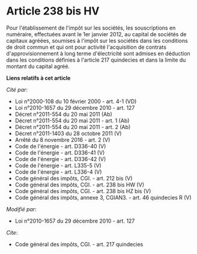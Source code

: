 # Article 238 bis HV

Pour l'établissement de l'impôt sur les sociétés, les souscriptions en numéraire, effectuées avant le 1er janvier 2012, au
capital de sociétés de capitaux agréées, soumises à l'impôt sur les sociétés dans les conditions de droit commun et qui ont
pour activité l'acquisition de contrats d'approvisionnement à long terme d'électricité sont admises en déduction dans les
conditions définies à l'article 217 quindecies et dans la limite du montant du capital agréé.

**Liens relatifs à cet article**

_Cité par_:

  - Loi n°2000-108 du 10 février 2000 - art. 4-1 (VD)
  - Loi n°2010-1657 du 29 décembre 2010 - art. 127
  - Décret n°2011-554 du 20 mai 2011 (Ab)
  - Décret n°2011-554 du 20 mai 2011 - art. 1 (Ab)
  - Décret n°2011-554 du 20 mai 2011 - art. 2 (Ab)
  - Décret n°2011-1403 du 28 octobre 2011 (V)
  - Arrêté du 8 novembre 2016 - art. 2 (V)
  - Code de l'énergie - art. D336-40 (V)
  - Code de l'énergie - art. D336-41 (V)
  - Code de l'énergie - art. D336-42 (V)
  - Code de l'énergie - art. L335-5 (V)
  - Code de l'énergie - art. L336-4 (V)
  - Code général des impôts, CGI. - art. 212 bis (V)
  - Code général des impôts, CGI. - art. 238 bis HW (V)
  - Code général des impôts, CGI. - art. 238 bis HZ bis (V)
  - Code général des impôts, annexe 3, CGIAN3. - art. 46 quindecies R (V)

_Modifié par_:

  - Loi n°2010-1657 du 29 décembre 2010 - art. 127

_Cite_:

  - Code général des impôts, CGI. - art. 217 quindecies
